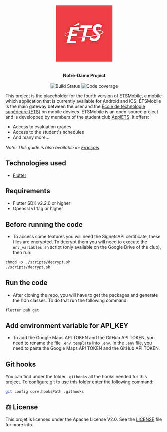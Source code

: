 <div align="center">
  <img src="https://raw.githubusercontent.com/ApplETS/Notre-Dame/master/docs/images/ETS_logo.png" />
  <p>
    <br /><strong>Notre-Dame Project</strong>
    <br />
    <br />
    <a href="https://github.com/ApplETS/Notre-Dame/actions/workflows/main-workflow.yaml" style="text-decoration: none;">
        <img src="https://github.com/ApplETS/Notre-Dame/actions/workflows/main-workflow.yaml/badge.svg?branch=master" alt="Build Status"/>
    </a>
    <img src="https://img.shields.io/endpoint?url=https://gist.githubusercontent.com/clubapplets-server/e51406de3b919a69f396642a2bcb413c/raw/notre_dame_master_badge_coverage.json" alt="Code coverage"/>
    <br />
  </p>
</div>

This project is the placeholder for the fourth version of ÉTSMobile, a mobile which application that is currently
available for Android and iOS. ÉTSMobile is the main gateway between the user and
the [École de technologie supérieure (ÉTS)](https://www.etsmtl.ca/) on mobile devices. ÉTSMobile is an open-source
project and is developped by members of the student club [ApplETS](https://clubapplets.ca/). It offers:

* Access to evaluation grades
* Access to the student's schedules
* And many more...

_Note: This guide is also available in: [Français](https://github.com/ApplETS/Notre-Dame/blob/master/README.fr.md)_

## Technologies used

* [Flutter](https://flutter.dev)

## Requirements

- Flutter SDK v2.2.0 or higher
- Openssl v1.1.1g or higher

## Before running the code

- To access some features you will need the SignetsAPI certificate, these files are encrypted. To decrypt them you will
  need to execute the `env_variables.sh` script (only available on the Google Drive of the club), then run:

```
chmod +x ./scripts/decrypt.sh
./scripts/decrypt.sh
```

## Run the code

- After cloning the repo, you will have to get the packages and generate the l10n classes. To do that run the following
  command:

```
flutter pub get
```

## Add environment variable for API_KEY

- To add the Google Maps API TOKEN and the GitHub API TOKEN, you need to rename the file `.env.template` into `.env`. In
  the `.env` file, you need to paste the Google Maps API TOKEN and the GitHub API TOKEN.

## Git hooks

You can find under the folder `.githooks` all the hooks needed for this project. To configure git to use this folder
enter the following command:

```bash
git config core.hooksPath .githooks
```

## ⚖️ License

This projet is licensed under the Apache License V2.0. See
the [LICENSE](https://github.com/ApplETS/Notre-Dame/blob/master/LICENSE) file for more info.
